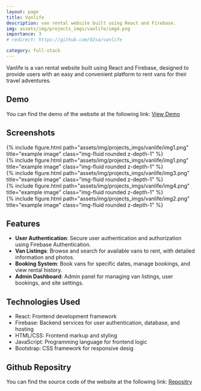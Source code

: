 ```yaml
---
layout: page
title: Vanlife
description: van rental website built using React and Firebase.
img: assets/img/projects_imgs/vanlife/img4.png
importance: 3
# redirect: https://github.com/O2sa/vanlife

category: full-stack
---
```


Vanlife is a van rental website built using React and Firebase, designed to provide users with an easy and convenient platform to rent vans for their travel adventures.


## Demo

You can find the demo of the website at the following link:
[View Demo](https://vanlifewithreact.netlify.app/)

## Screenshots

<div class="row">
    <div class="col-sm mt-3 mt-md-0">
        {% include figure.html path="assets/img/projects_imgs/vanlife/img1.png" title="example image" class="img-fluid rounded z-depth-1" %}
    </div>
    </div>
<div class="row">
    <div class="col-sm mt-3 mt-md-0">
        {% include figure.html path="assets/img/projects_imgs/vanlife/img1.png" title="example image" class="img-fluid rounded z-depth-1" %}
    </div>
    <div class="col-sm mt-3 mt-md-0">
        {% include figure.html path="assets/img/projects_imgs/vanlife/img3.png" title="example image" class="img-fluid rounded z-depth-1" %}
    </div>
    <div class="col-sm mt-3 mt-md-0">
        {% include figure.html path="assets/img/projects_imgs/vanlife/img4.png" title="example image" class="img-fluid rounded z-depth-1" %}
    </div>    <div class="col-sm mt-3 mt-md-0">
        {% include figure.html path="assets/img/projects_imgs/vanlife/img2.png" title="example image" class="img-fluid rounded z-depth-1" %}
    </div>
</div>

## Features

- **User Authentication**: Secure user authentication and authorization using Firebase Authentication.
- **Van Listings**: Browse and search for available vans to rent, with detailed information and photos.
- **Booking System**: Book vans for specific dates, manage bookings, and view rental history.
- **Admin Dashboard**: Admin panel for managing van listings, user bookings, and site settings.

## Technologies Used

- React: Frontend development framework
- Firebase: Backend services for user authentication, database, and hosting
- HTML/CSS: Frontend markup and styling
- JavaScript: Programming language for frontend logic
- Bootstrap: CSS framework for responsive desig


## Github Repositry

You can find the source code of the website at the following link:
[Repositry](https://github.com/O2sa/vanlife)
